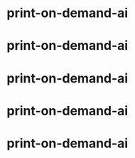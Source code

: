 # print-on-demand-ai
# print-on-demand-ai
# print-on-demand-ai
# print-on-demand-ai
# print-on-demand-ai
